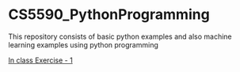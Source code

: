 # CS5590_PythonProgramming
This repository consists of basic python examples and also machine learning examples using python programming

[In class Exercise - 1](https://github.com/Ruthvicp/CS5590_PythonProgramming/tree/master/InClassExercises/ICE1)

